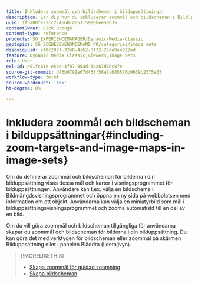 ```yaml
---
title: Inkludera zoommål och bildscheman i bilduppsättningar
description: Lär dig hur du inkluderar zoommål och bildscheman i Bilduppsättningar i Adobe Dynamic Media Classic.
uuid: 1f5a00fe-3cc2-4668-a051-59e0bee50b35
contentOwner: Rick Brough
content-type: reference
products: SG_EXPERIENCEMANAGER/Dynamic-Media-Classic
geptopics: SG_SCENESEVENONDEMAND_PK/categories/image_sets
discoiquuid: ef0c292f-3240-4c62-8f32-25de8e4922ad
feature: Dynamic Media Classic,Viewers,Image Sets
role: User
exl-id: e51fc81e-e5be-4f07-80ad-3aa87d8bc87e
source-git-commit: d43b0791e67d43ff56a7ab85570b9639c2375e05
workflow-type: tm+mt
source-wordcount: '165'
ht-degree: 0%

---
```


# Inkludera zoommål och bildscheman i bilduppsättningar{#including-zoom-targets-and-image-maps-in-image-sets}

Om du definierar zoommål och bildscheman för bilderna i din bilduppsättning visas dessa mål och kartor i visningsprogrammet för bilduppsättningen. Användare kan t.ex. välja en bildschema i Bildmängdsvisningsprogrammet och öppna en ny sida på webbplatsen med information om ett objekt. Användarna kan välja en miniatyrbild som mål i bilduppsättningsvisningsprogrammet och zooma automatiskt till en del av en bild.

Om du vill göra zoommål och bildscheman tillgängliga för användarna skapar du zoommål och bildscheman för bilderna i din bilduppsättning. Du kan göra det med verktygen för bildscheman eller zoommål på skärmen Bilduppsättning eller i panelen Bläddra (i detaljvyn).

>[!MORELIKETHIS]
>
>* [Skapa zoommål för guidad zoomning](creating-zoom-targets-guided-zoom.md#creating_zoom_targets_for_guided_zoom)
>* [Skapa bildscheman](creating-image-maps.md#creating_image_maps)

